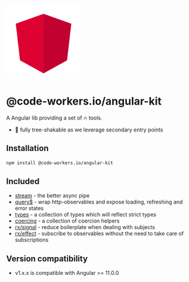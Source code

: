 <img src="docs/images/logo.svg" width="200">

# @code-workers.io/angular-kit

A Angular lib providing a set of 🔥 tools.

- 🍃 fully tree-shakable as we leverage secondary entry points

## Installation

```bash
npm install @code-workers.io/angular-kit
```

## Included

- [stream](./libs/angular-kit/stream/README.md) - the better async pipe
- [query$](./libs/angular-kit/query/README.md) - wrap http-observables and expose loading, refreshing and error states
- [types](./libs/angular-kit/types/README.md) - a collection of types which will reflect strict types
- [coercing](./libs/angular-kit/coercing/README.md) - a collection of coercion helpers
- [rx/signal](./libs/angular-kit/rx/signal/README.md) - reduce boilerplate when dealing with subjects
- [rx/effect](./libs/angular-kit/rx/effect/README.md) - subscribe to observables without the need to take care of subscriptions

## Version compatibility

- v1.x.x is compatible with Angular >= 11.0.0

